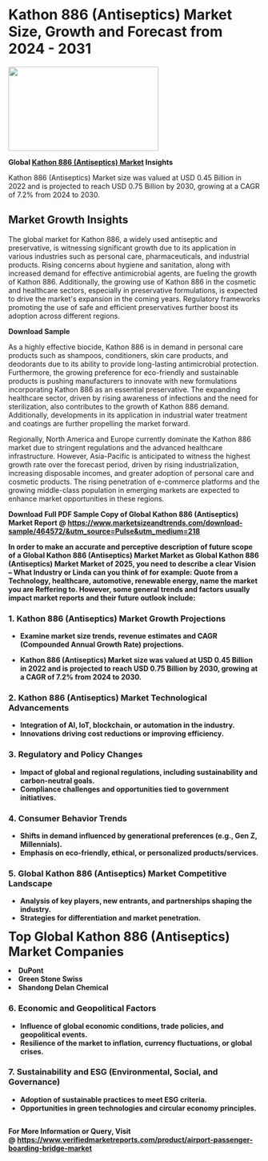 <H1>Kathon 886 (Antiseptics) Market Size, Growth and Forecast from 2024 - 2031</H1><img class="aligncenter size-medium wp-image-584254" src="https://thirdeyenews.in/wp-content/uploads/2024/09/Global-Market-Research-300x168.jpeg" alt="" width="300" height="168" /><p><strong>Global&nbsp;<a href="https://www.marketsizeandtrends.com/download-sample/464572/&amp;utm_source=Pulse&amp;utm_medium=218">Kathon 886 (Antiseptics) Market</a> Insights</strong></p><p>Kathon 886 (Antiseptics) Market size was valued at USD 0.45 Billion in 2022 and is projected to reach USD 0.75 Billion by 2030, growing at a CAGR of 7.2% from 2024 to 2030.</p><p><h2>Market Growth Insights</h2> <p>The global market for Kathon 886, a widely used antiseptic and preservative, is witnessing significant growth due to its application in various industries such as personal care, pharmaceuticals, and industrial products. Rising concerns about hygiene and sanitation, along with increased demand for effective antimicrobial agents, are fueling the growth of Kathon 886. Additionally, the growing use of Kathon 886 in the cosmetic and healthcare sectors, especially in preservative formulations, is expected to drive the market's expansion in the coming years. Regulatory frameworks promoting the use of safe and efficient preservatives further boost its adoption across different regions.</p> <p><strong>Download Sample</strong></p> <p>As a highly effective biocide, Kathon 886 is in demand in personal care products such as shampoos, conditioners, skin care products, and deodorants due to its ability to provide long-lasting antimicrobial protection. Furthermore, the growing preference for eco-friendly and sustainable products is pushing manufacturers to innovate with new formulations incorporating Kathon 886 as an essential preservative. The expanding healthcare sector, driven by rising awareness of infections and the need for sterilization, also contributes to the growth of Kathon 886 demand. Additionally, developments in its application in industrial water treatment and coatings are further propelling the market forward.</p> <p>Regionally, North America and Europe currently dominate the Kathon 886 market due to stringent regulations and the advanced healthcare infrastructure. However, Asia-Pacific is anticipated to witness the highest growth rate over the forecast period, driven by rising industrialization, increasing disposable incomes, and greater adoption of personal care and cosmetic products. The rising penetration of e-commerce platforms and the growing middle-class population in emerging markets are expected to enhance market opportunities in these regions.</p> <p><strong></p><p><span class=""><strong>Download Full PDF Sample Copy of Global Kathon 886 (Antiseptics) Market Report</strong> @ <a href="https://www.marketsizeandtrends.com/download-sample/464572/&amp;utm_source=Pulse&amp;utm_medium=218" target="_blank">https://www.marketsizeandtrends.com/download-sample/464572/&amp;utm_source=Pulse&amp;utm_medium=218</a></span></p><p>In order to make an accurate and perceptive description of future scope of a Global&nbsp;Kathon 886 (Antiseptics) Market Market as Global&nbsp;Kathon 886 (Antiseptics) Market Market of 2025, you need to describe a clear Vision &ndash; What Industry or Linda can you think of for example: Quote from a Technology, healthcare, automotive, renewable energy, name the market you are Reffering to. However, some general trends and factors usually impact market reports and their future outlook include:</p><h3>1.&nbsp;<strong>Kathon 886 (Antiseptics) Market Growth Projections</strong></h3><ul><li>Examine market size trends, revenue estimates and CAGR (Compounded Annual Growth Rate) projections.</li><li><p>Kathon 886 (Antiseptics) Market size was valued at USD 0.45 Billion in 2022 and is projected to reach USD 0.75 Billion by 2030, growing at a CAGR of 7.2% from 2024 to 2030.</p></li></ul><h3>2.&nbsp;<strong>Kathon 886 (Antiseptics) Market Technological Advancements</strong></h3><ul><li>Integration of AI, IoT, blockchain, or automation in the industry.</li><li>Innovations driving cost reductions or improving efficiency.</li></ul><h3>3.&nbsp;<strong>Regulatory and Policy Changes</strong></h3><ul><li>Impact of global and regional regulations, including sustainability and carbon-neutral goals.</li><li>Compliance challenges and opportunities tied to government initiatives.</li></ul><h3>4.&nbsp;<strong>Consumer Behavior Trends</strong></h3><ul><li>Shifts in demand influenced by generational preferences (e.g., Gen Z, Millennials).</li><li>Emphasis on eco-friendly, ethical, or personalized products/services.</li></ul><h3>5.&nbsp;<strong>Global Kathon 886 (Antiseptics) Market Competitive Landscape</strong></h3><ul><li>Analysis of key players, new entrants, and partnerships shaping the industry.</li><li>Strategies for differentiation and market penetration.</li></ul><p data-pm-slice="1 1 []"><span style="color: inherit; font-family: inherit; font-size: 25px;">Top Global Kathon 886 (Antiseptics) Market Companies</span></p><div class="" data-test-id=""><p><li>DuPont</li><li> Green Stone Swiss</li><li> Shandong Delan Chemical</li></p></div><h3>6.&nbsp;<strong>Economic and Geopolitical Factors</strong></h3><ul><li>Influence of global economic conditions, trade policies, and geopolitical events.</li><li>Resilience of the market to inflation, currency fluctuations, or global crises.</li></ul><h3>7.&nbsp;<strong>Sustainability and ESG (Environmental, Social, and Governance)</strong></h3><ul><li>Adoption of sustainable practices to meet ESG criteria.</li><li>Opportunities in green technologies and circular economy principles.</li></ul><h2><strong style="font-size: 14px;">For More Information or Query, Visit @&nbsp;</strong><a style="background-color: #ffffff; font-size: 14px;" href="https://www.marketsizeandtrends.com/report/kathon-886-antiseptics-market/" target="_blank">https://www.verifiedmarketreports.com/product/airport-passenger-boarding-bridge-market</a></h2>
